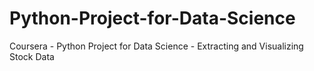 # Python-Project-for-Data-Science
Coursera - Python Project for Data Science - Extracting and Visualizing Stock Data
